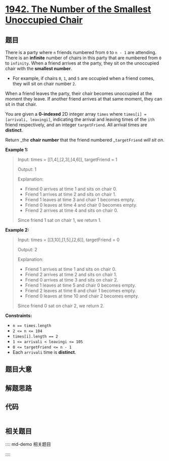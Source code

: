 # [1942. The Number of the Smallest Unoccupied Chair](https://leetcode.com/problems/the-number-of-the-smallest-unoccupied-chair/)

## 题目

There is a party where `n` friends numbered from `0` to `n - 1` are attending.
There is an **infinite** number of chairs in this party that are numbered from
`0` to `infinity`. When a friend arrives at the party, they sit on the
unoccupied chair with the **smallest number**.

  * For example, if chairs `0`, `1`, and `5` are occupied when a friend comes, they will sit on chair number `2`.

When a friend leaves the party, their chair becomes unoccupied at the moment
they leave. If another friend arrives at that same moment, they can sit in
that chair.

You are given a **0-indexed** 2D integer array `times` where `times[i] =
[arrivali, leavingi]`, indicating the arrival and leaving times of the `ith`
friend respectively, and an integer `targetFriend`. All arrival times are
**distinct**.

Return _the **chair number** that the friend numbered _`targetFriend` _will
sit on_.



**Example 1:**

> Input: times = [[1,4],[2,3],[4,6]], targetFriend = 1
> 
> Output: 1
> 
> Explanation: 
> - Friend 0 arrives at time 1 and sits on chair 0.
> - Friend 1 arrives at time 2 and sits on chair 1.
> - Friend 1 leaves at time 3 and chair 1 becomes empty.
> - Friend 0 leaves at time 4 and chair 0 becomes empty.
> - Friend 2 arrives at time 4 and sits on chair 0.
> 
> Since friend 1 sat on chair 1, we return 1.

**Example 2:**

> Input: times = [[3,10],[1,5],[2,6]], targetFriend = 0
> 
> Output: 2
> 
> Explanation: 
> - Friend 1 arrives at time 1 and sits on chair 0.
> - Friend 2 arrives at time 2 and sits on chair 1.
> - Friend 0 arrives at time 3 and sits on chair 2.
> - Friend 1 leaves at time 5 and chair 0 becomes empty.
> - Friend 2 leaves at time 6 and chair 1 becomes empty.
> - Friend 0 leaves at time 10 and chair 2 becomes empty.
> 
> Since friend 0 sat on chair 2, we return 2.

**Constraints:**

  * `n == times.length`
  * `2 <= n <= 104`
  * `times[i].length == 2`
  * `1 <= arrivali < leavingi <= 105`
  * `0 <= targetFriend <= n - 1`
  * Each `arrivali` time is **distinct**.


## 题目大意

## 解题思路

## 代码

```javascript

```

## 相关题目

:::: md-demo 相关题目

::::
